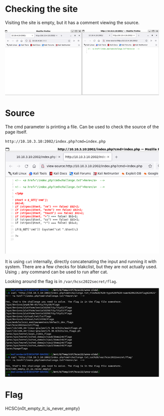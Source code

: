 # Checking the site

Visiting the site is empty, but it has a comment viewing the source.

![](screenshots/1.png)

# Source

The cmd parameter is printing a file. Can be used to check the source of the page itself.

```
http://10.10.3.10:2002/index.php?cmd=index.php
```

![](screenshots/2.png)

It is using `cat` internally, directly concatenating the input and running it with system. There are a few checks for blakclist, but they are not actually used. Using `;` any command can be used to run after cat.

Looking around the flag is in `/var/hcsc2022secret/flag`.

![](screenshots/3.png)

# Flag
HCSC{n0t_empty_it_is_never_empty}
